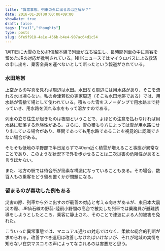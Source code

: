 ```yaml
---
title: "異常事態、列車の外に出るのは正解か？"
date: 2018-01-20T00:00:00+09:00
showDate: true
draft: false
tags: ["rail","thoughts"]
type: posts
slug: 6fe9f918-4a1e-456b-b4e4-907ac64d1c54
---
```

1月11日に大雪のためJR信越本線で列車が立ち往生し、長時間列車の中に乗客を留めたJRの対応が批判されている。NHKニュースではマイクロバスによる救済の申し出を、乗客全員を運べないとして断ったという報道がされている。

### 水田地帯
上空からの写真を見れば周辺は水田。水田なら周辺には用水路があり、そこを流れる水は凍らない。私の会津若松の実家周辺（そこも水田地帯である）では、用水路が雪捨て場として使われている。積もった雪をスノーダンプで用水路まで持っていき、用水路を流れる水をもって溶かすのである。

列車の立ち往生が起きたのは夜間ということで、よほどの注意を払わなければ用水路に転落する危険性がある。さらに、雪の積もり方によっては雪が用水路にせり出している場合があり、昼間であっても用水路であることを視覚的に認識できない場合がある。

そもそも低地の平野部で半日足らずで40cm近く積雪が増えること事態が異常なことであり、このような状況下で外を歩かせることは二次災害の危険性があると言うほかない。

また、地方の駅では待合所が簡素な構造になっていることもある。その場合、数百人もの乗客をどう留め置くかが問題になる。

### 留まるのが奏功した例もある
災害の際、列車から外に出すのが最善の対応と考える向きがあるが、東日本大震災の際、JR仙石線の野蒜-陸前小野間の高台で被災した列車では乗務員が避難誘導をしようとしたところ、乗客に静止され、そのことで津波による人的被害を免れた。

こういった異常事態では、マニュアル通りの対応ではなく、柔軟な総合的判断が求められる。改善すべき運用は改善しなければいけないが、それが地域の実情を知らない在京マスコミの声によってなされるのは害悪だと思う。